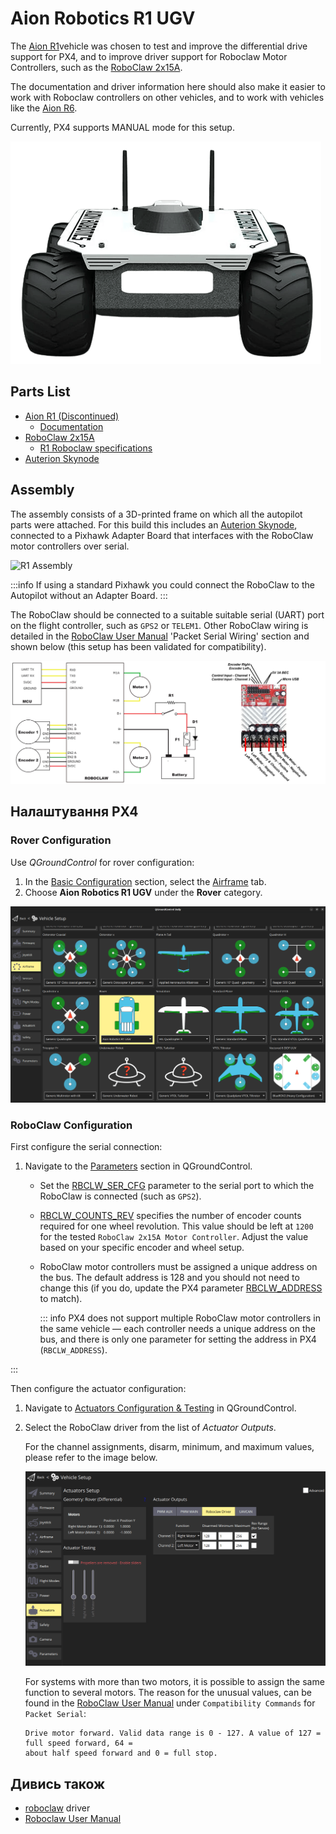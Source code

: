 # Aion Robotics R1 UGV

<Badge type="warning" text="main (PX4 v1.15)" />

The [Aion R1](https://www.aionrobotics.com/)vehicle was chosen to test and improve the differential drive support for PX4, and to improve driver support for Roboclaw Motor Controllers, such as the [RoboClaw 2x15A](https://www.basicmicro.com/RoboClaw-2x15A-Motor-Controller_p_10.html).

The documentation and driver information here should also make it easier to work with Roboclaw controllers on other vehicles, and to work with vehicles like the [Aion R6](https://www.aionrobotics.com/r6).

Currently, PX4 supports MANUAL mode for this setup.

![Aion Robotics R1 UGV](../../assets/airframes/rover/aion_r1/r1_rover_no_bg.png)

## Parts List

- [Aion R1 (Discontinued)](https://www.aionrobotics.com/)
  - [Documentation](https://github-docs.readthedocs.io/en/latest/r1-ugv.html)
- [RoboClaw 2x15A](https://www.basicmicro.com/RoboClaw-2x15A-Motor-Controller_p_10.html)
  - [R1 Roboclaw specifications](https://resources.basicmicro.com/aion-robotics-r1-autonomous-robot/)
- [Auterion Skynode](../companion_computer/auterion_skynode.md)

## Assembly

The assembly consists of a 3D-printed frame on which all the autopilot parts were attached.
For this build this includes an [Auterion Skynode](../companion_computer/auterion_skynode.md), connected to a Pixhawk Adapter Board that interfaces with the RoboClaw motor controllers over serial.

![R1 Assembly](../../assets/airframes/rover/aion_r1/r1_assembly.png)

:::info
If using a standard Pixhawk you could connect the RoboClaw to the Autopilot without an Adapter Board.
:::

The RoboClaw should be connected to a suitable suitable serial (UART) port on the flight controller, such as `GPS2` or `TELEM1`.
Other RoboClaw wiring is detailed in the [RoboClaw User Manual](https://downloads.basicmicro.com/docs/roboclaw_user_manual.pdf) 'Packet Serial Wiring' section and shown below (this setup has been validated for compatibility).

![Serial Wiring Encoders](../../assets/airframes/rover/aion_r1/wiring_r1.jpg)

## Налаштування PX4

### Rover Configuration

Use _QGroundControl_ for rover configuration:

1. In the [Basic Configuration](../config/index.md) section, select the [Airframe](../config/airframe.md) tab.
2. Choose **Aion Robotics R1 UGV** under the **Rover** category.

![Select Airframe](../../assets/airframes/rover/aion_r1/r1_airframe.png)

### RoboClaw Configuration

First configure the serial connection:

1. Navigate to the [Parameters](../advanced_config/parameters.md) section in QGroundControl.

   - Set the [RBCLW_SER_CFG](../advanced_config/parameter_reference.md#RBCLW_SER_CFG) parameter to the serial port to which the RoboClaw is connected (such as `GPS2`).
   - [RBCLW_COUNTS_REV](../advanced_config/parameter_reference.md#RBCLW_COUNTS_REV) specifies the number of encoder counts required for one wheel revolution.
     This value should be left at `1200` for the tested `RoboClaw 2x15A Motor Controller`.
     Adjust the value based on your specific encoder and wheel setup.
   - RoboClaw motor controllers must be assigned a unique address on the bus.
     The default address is 128 and you should not need to change this (if you do, update the PX4 parameter [RBCLW_ADDRESS](../advanced_config/parameter_reference.md#RBCLW_ADDRESS) to match).

     ::: info
     PX4 does not support multiple RoboClaw motor controllers in the same vehicle — each controller needs a unique address on the bus, and there is only one parameter for setting the address in PX4 (`RBCLW_ADDRESS`).

:::

Then configure the actuator configuration:

1. Navigate to [Actuators Configuration & Testing](../config/actuators.md) in QGroundControl.
2. Select the RoboClaw driver from the list of _Actuator Outputs_.

   For the channel assignments, disarm, minimum, and maximum values, please refer to the image below.

   ![RoboClaw QGC](../../assets/airframes/rover/aion_r1/roboclaw_actuator_config_qgc.png)

   For systems with more than two motors, it is possible to assign the same function to several motors.
   The reason for the unusual values, can be found in the [RoboClaw User Manual](https://downloads.basicmicro.com/docs/roboclaw_user_manual.pdf) under `Compatibility Commands` for `Packet Serial`:

   ```plain
   Drive motor forward. Valid data range is 0 - 127. A value of 127 = full speed forward, 64 =
   about half speed forward and 0 = full stop.
   ```

## Дивись також

- [roboclaw](../modules/modules_driver.md#roboclaw) driver
- [Roboclaw User Manual](https://downloads.basicmicro.com/docs/roboclaw_user_manual.pdf)

